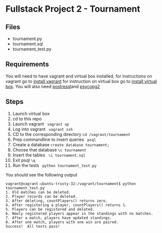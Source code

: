 

# Fullstack Project 2 - Tournament

## Files
* tournament.py
* tournament.sql
* tournament_test.py

## Requirements
You will need to have vagrant and virtual box installed, for instructions on vagrant go to [install vagrant](https://www.vagrantup.com/) for instruction on virtual box go to [install virtual box](https://www.virtualbox.org/).
You will also need [postresql](https://wiki.postgresql.org/wiki/Detailed_installation_guides)and [psycopg2](https://pypi.python.org/pypi/psycopg2)


## Steps

1. Launch virtual box
2. cd to this repo
3. Launch vagrant ``` vagrant up```
4. Log into vagrant ``` vagrant ssh```
5. CD to the corresponding directory ``` cd /vagrant/tournament ```
6. Prep commandline to insert queries ``` psql```
7. Create a database ``` create database tournament; ```
8. Choose that database ``` \c tournament ```
9. Insert the tables ``` \i tournament.sql```
10. Exit psql ``` \q ```
11. Run the tests ``` python tournament_test.py```

You should see the following output <br>
```
vagrant@vagrant-ubuntu-trusty-32:/vagrant/tournament$ python tournament_test.py 
1. Old matches can be deleted.
2. Player records can be deleted.
3. After deleting, countPlayers() returns zero.
4. After registering a player, countPlayers() returns 1.
5. Players can be registered and deleted.
6. Newly registered players appear in the standings with no matches.
7. After a match, players have updated standings.
8. After one match, players with one win are paired.
Success!  All tests pass!
```
